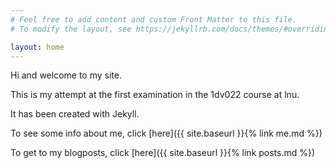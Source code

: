 ```yaml
---
# Feel free to add content and custom Front Matter to this file.
# To modify the layout, see https://jekyllrb.com/docs/themes/#overriding-theme-defaults

layout: home
---
```

<!-- <html prefix="og: http://ogp.me/ns#">
<head>
<meta property="og:title" content="myPage" />
<meta property="og:type" content="webpage" />
<meta property="og:url" content="http://localhost:4000/" />
<meta property="og:image" content="https://wiki.teamfortress.com/wiki/Meet_the_Pyro#/media/File:PyroVidSplash.png" />
</head>
</html> -->


Hi and welcome to my site.

This is my attempt at the first examination in the 1dv022 course at lnu.

It has been created with Jekyll. 

To see some info about me, click [here]({{ site.baseurl }}{% link me.md %})

To get to my blogposts, click [here]({{ site.baseurl }}{% link posts.md %})